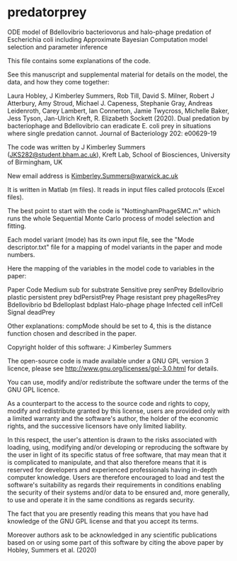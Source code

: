 # predatorprey
ODE model of Bdellovibrio bacteriovorus and halo-phage predation of Escherichia coli including Approximate Bayesian Computation model selection and parameter inference

This file contains some explanations of the code.

See this manuscript and supplemental material for details on the model, the data, and how they come together:

Laura Hobley, J Kimberley Summers, Rob Till, David S. Milner, Robert J Atterbury, Amy Stroud, Michael J. Capeness, Stephanie Gray, Andreas Leidenroth, Carey Lambert, Ian Connerton, Jamie Twycross, Michelle Baker, Jess Tyson, Jan-Ulrich Kreft, R. Elizabeth Sockett (2020). Dual predation by bacteriophage and Bdellovibrio can eradicate E. coli prey in situations where single predation cannot. Journal of Bacteriology 202: e00629-19

The code was written by J Kimberley Summers (JKS282@student.bham.ac.uk), Kreft Lab, School of Biosciences, University of Birmingham, UK

New email address is Kimberley.Summers@warwick.ac.uk

It is written in Matlab (m files). It reads in input files called protocols (Excel files).

The best point to start with the code is "NottinghamPhageSMC.m" which runs the whole Sequential Monte Carlo process of model selection and fitting.

Each model variant (mode) has its own input file, see the "Mode descriptor.txt" file for a mapping of model variants in the paper and mode numbers.

Here the mapping of the variables in the model code to variables in the paper:

Paper									                Code
Medium									              sub for substrate
Sensitive prey							          senPrey
Bdellovibrio plastic persistent prey	bdPersistPrey
Phage resistant prey					        phageResPrey
Bdellovibrio							            bd
Bdelloplast								            bdplast
Halo-phage								            phage
Infected cell							            infCell
Signal									              deadPrey

Other explanations:
compMode should be set to 4, this is the distance function chosen and described in the paper.

Copyright holder of this software: J Kimberley Summers

The open-source code is made available under a GNU GPL version 3 licence, please see http://www.gnu.org/licenses/gpl-3.0.html for details.

You can use, modify and/or redistribute the software under the terms of the GNU GPL licence.

As a counterpart to the access to the source code and rights to copy,
modify and redistribute granted by this license, users are provided only
with a limited warranty and the software's author, the holder of the
economic rights, and the successive licensors have only limited
liability. 

In this respect, the user's attention is drawn to the risks associated
with loading, using, modifying and/or developing or reproducing the
software by the user in light of its specific status of free software,
that may mean that it is complicated to manipulate, and that also
therefore means that it is reserved for developers and experienced
professionals having in-depth computer knowledge. Users are therefore
encouraged to load and test the software's suitability as regards their
requirements in conditions enabling the security of their systems and/or 
data to be ensured and, more generally, to use and operate it in the 
same conditions as regards security. 

The fact that you are presently reading this means that you have had
knowledge of the GNU GPL license and that you accept its terms.

Moreover authors ask to be acknowledged in any scientific publications based on 
or using some part of this software by citing the above paper by Hobley, Summers et al. (2020)
